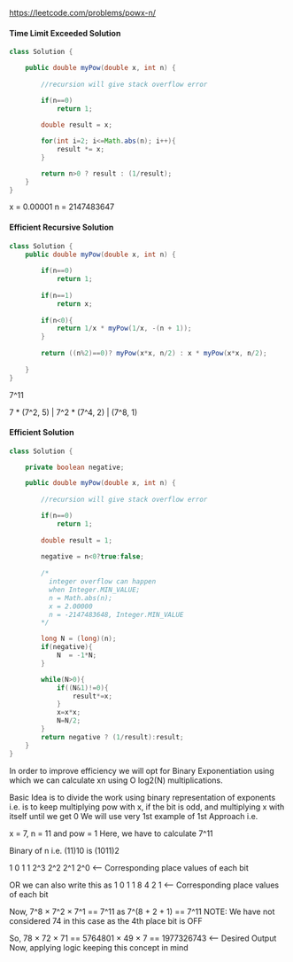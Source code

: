 https://leetcode.com/problems/powx-n/

#### Time Limit Exceeded Solution

```java
class Solution {

    public double myPow(double x, int n) {
        
        //recursion will give stack overflow error

        if(n==0)
            return 1;
        
        double result = x;

        for(int i=2; i<=Math.abs(n); i++){
            result *= x;
        }

        return n>0 ? result : (1/result);
    }
}
```

x = 0.00001
n = 2147483647

#### Efficient Recursive Solution

```java
class Solution {
    public double myPow(double x, int n) {
        
        if(n==0)
            return 1;
        
        if(n==1)
            return x;
        
        if(n<0){
            return 1/x * myPow(1/x, -(n + 1));
        }
        
        return ((n%2)==0)? myPow(x*x, n/2) : x * myPow(x*x, n/2);
        
    }
}
```

7^11

7 * (7^2, 5)
       |
    7^2 * (7^4, 2)
              |
           (7^8, 1)


#### Efficient Solution

```java
class Solution {

    private boolean negative;

    public double myPow(double x, int n) {
        
        //recursion will give stack overflow error

        if(n==0)
            return 1;
        
        double result = 1;
        
        negative = n<0?true:false;
        
        /*
          integer overflow can happen
          when Integer.MIN_VALUE;
          n = Math.abs(n);
          x = 2.00000
          n = -2147483648, Integer.MIN_VALUE
        */

        long N = (long)(n);
        if(negative){
            N  = -1*N;
        }

        while(N>0){
            if((N&1)!=0){
                result*=x;
            }
            x=x*x;
            N=N/2;
        }
        return negative ? (1/result):result;
    }
}
```

In order to improve efficiency we will opt for Binary Exponentiation using which we can calculate xn using O log2(N) multiplications.

Basic Idea is to divide the work using binary representation of exponents
i.e. is to keep multiplying pow with x, if the bit is odd, and multiplying x with itself until we get 0
We will use very 1st example of 1st Approach i.e.

x = 7, n = 11 and pow = 1
Here, we have to calculate 7^11

Binary of n i.e. (11)10 is (1011)2

 1    0    1    1
2^3  2^2  2^1  2^0   <-- Corresponding place values of each bit

OR we can also write this as
1 0 1 1
8 4 2 1 <-- Corresponding place values of each bit

Now, 7^8 × 7^2 × 7^1 == 7^11 as 7^(8 + 2 + 1) == 7^11
NOTE: We have not considered 74 in this case as the 4th place bit is OFF

So, 78 × 72 × 71 == 5764801 × 49 × 7 == 1977326743 <-- Desired Output
Now, applying logic keeping this concept in mind

